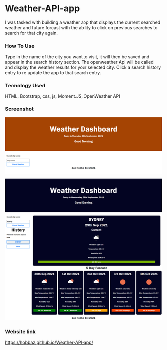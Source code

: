 # Weather-API-app
I was tasked with building a weather app that displays the current searched weather and future forcast with the ability to click on previous searches to search for that city again.

### How To Use
Type in the name of the city you want to visit, it will then be saved and appear in the search history section. The openweather Api will be called and display the weather results for your selected city. Click a search history entry to re update the app to that search entry.

### Tecnology Used
HTML, Bootstrap, css, js, Moment.JS, OpenWeather API 

### Screenshot
![Weather app screenshot1](./assets/images/startScreen.PNG)

![Weather app screenshot2](./assets/images/screencapture-weather-API-website.png)

### Website link
https://hobbaz.github.io/Weather-API-app/